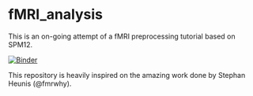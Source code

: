 # fMRI_analysis

This is an on-going attempt of a fMRI preprocessing tutorial based on SPM12.

[![Binder](https://mybinder.org/badge_logo.svg)](https://mybinder.org/v2/gh/negatoscope/fMRI_analysis/HEAD)

This repository is heavily inspired on the amazing work done by Stephan Heunis (@fmrwhy).
